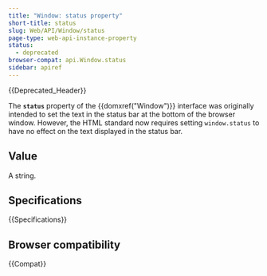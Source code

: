```yaml
---
title: "Window: status property"
short-title: status
slug: Web/API/Window/status
page-type: web-api-instance-property
status:
  - deprecated
browser-compat: api.Window.status
sidebar: apiref
---
```


{{Deprecated_Header}}

The **`status`** property of the
{{domxref("Window")}} interface was originally intended to set the text in the status
bar at the bottom of the browser window. However, the HTML standard now requires
setting `window.status` to have no effect on the text displayed in the
status bar.

## Value

A string.

## Specifications

{{Specifications}}

## Browser compatibility

{{Compat}}
